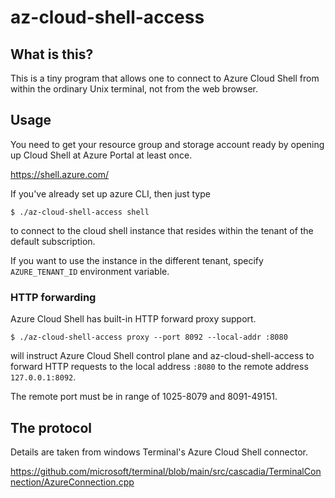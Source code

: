 # az-cloud-shell-access

## What is this?

This is a tiny program that allows one to connect to Azure Cloud Shell
from within the ordinary Unix terminal, not from the web browser.

## Usage

You need to get your resource group and storage account ready by opening up Cloud Shell at Azure Portal at least once.

https://shell.azure.com/

If you've already set up azure CLI, then just type

```
$ ./az-cloud-shell-access shell
```

to connect to the cloud shell instance that resides within the tenant of the default subscription.

If you want to use the instance in the different tenant, specify `AZURE_TENANT_ID` environment variable.

### HTTP forwarding

Azure Cloud Shell has built-in HTTP forward proxy support.

```
$ ./az-cloud-shell-access proxy --port 8092 --local-addr :8080
```

will instruct Azure Cloud Shell control plane and az-cloud-shell-access to forward HTTP requests to the local address `:8080` to the remote address `127.0.0.1:8092`.

The remote port must be in range of 1025-8079 and 8091-49151.

## The protocol

Details are taken from windows Terminal's Azure Cloud Shell connector.

https://github.com/microsoft/terminal/blob/main/src/cascadia/TerminalConnection/AzureConnection.cpp
